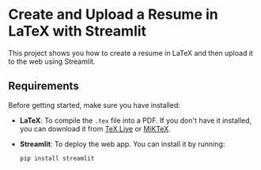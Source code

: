 # Create and Upload a Resume in LaTeX with Streamlit

This project shows you how to create a resume in LaTeX and then upload it to the web using Streamlit.

## Requirements

Before getting started, make sure you have installed:

- **LaTeX**: To compile the `.tex` file into a PDF. If you don't have it installed, you can download it from [TeX Live](https://www.tug.org/texlive/) or [MiKTeX](https://miktex.org/download).
- **Streamlit**: To deploy the web app. You can install it by running:

  ```bash
  pip install streamlit
